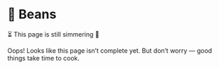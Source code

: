 # 🫘 Beans

⏳ This page is still simmering 🍳

Oops! Looks like this page isn’t complete yet. But don’t worry — good things take time to cook.
